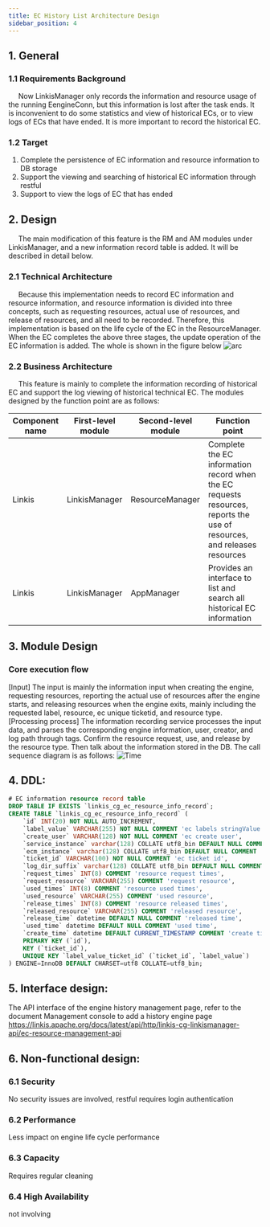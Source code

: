 ```yaml
---
title: EC History List Architecture Design
sidebar_position: 4
---
```


## 1. General
### 1.1 Requirements Background
&nbsp;&nbsp;&nbsp;&nbsp;&nbsp;Now LinkisManager only records the information and resource usage of the running EengineConn, but this information is lost after the task ends. It is inconvenient to do some statistics and view of historical ECs, or to view logs of ECs that have ended. It is more important to record the historical EC.
### 1.2 Target
1. Complete the persistence of EC information and resource information to DB storage
2. Support the viewing and searching of historical EC information through restful
3. Support to view the logs of EC that has ended

## 2. Design
&nbsp;&nbsp;&nbsp;&nbsp;&nbsp;The main modification of this feature is the RM and AM modules under LinkisManager, and a new information record table is added. It will be described in detail below.

### 2.1 Technical Architecture
&nbsp;&nbsp;&nbsp;&nbsp;&nbsp;Because this implementation needs to record EC information and resource information, and resource information is divided into three concepts, such as requesting resources, actual use of resources, and release of resources, and all need to be recorded. Therefore, this implementation is based on the life cycle of the EC in the ResourceManager. When the EC completes the above three stages, the update operation of the EC information is added. The whole is shown in the figure below
![arc](/Images/Architecture/LinkisManager/ecHistoryArc.png)

### 2.2 Business Architecture
&nbsp;&nbsp;&nbsp;&nbsp;&nbsp;This feature is mainly to complete the information recording of historical EC and support the log viewing of historical technical EC. The modules designed by the function point are as follows:

| Component name | First-level module | Second-level module | Function point |
|---|---|---|---|
| Linkis | LinkisManager | ResourceManager| Complete the EC information record when the EC requests resources, reports the use of resources, and releases resources|
| Linkis | LinkisManager | AppManager| Provides an interface to list and search all historical EC information|

## 3. Module Design
### Core execution flow
[Input] The input is mainly the information input when creating the engine, requesting resources, reporting the actual use of resources after the engine starts, and releasing resources when the engine exits, mainly including the requested label, resource, ec unique ticketid, and resource type.
[Processing process] The information recording service processes the input data, and parses the corresponding engine information, user, creator, and log path through tags. Confirm the resource request, use, and release by the resource type. Then talk about the information stored in the DB.
The call sequence diagram is as follows:
![Time](/Images/Architecture/LinkisManager/ecHistoryTime.png)


## 4. DDL:
```sql
# EC information resource record table
DROP TABLE IF EXISTS `linkis_cg_ec_resource_info_record`;
CREATE TABLE `linkis_cg_ec_resource_info_record` (
    `id` INT(20) NOT NULL AUTO_INCREMENT,
    `label_value` VARCHAR(255) NOT NULL COMMENT 'ec labels stringValue',
    `create_user` VARCHAR(128) NOT NULL COMMENT 'ec create user',
    `service_instance` varchar(128) COLLATE utf8_bin DEFAULT NULL COMMENT 'ec instance info',
    `ecm_instance` varchar(128) COLLATE utf8_bin DEFAULT NULL COMMENT 'ecm instance info ',
    `ticket_id` VARCHAR(100) NOT NULL COMMENT 'ec ticket id',
    `log_dir_suffix` varchar(128) COLLATE utf8_bin DEFAULT NULL COMMENT 'log path',
    `request_times` INT(8) COMMENT 'resource request times',
    `request_resource` VARCHAR(255) COMMENT 'request resource',
    `used_times` INT(8) COMMENT 'resource used times',
    `used_resource` VARCHAR(255) COMMENT 'used resource',
    `release_times` INT(8) COMMENT 'resource released times',
    `released_resource` VARCHAR(255) COMMENT 'released resource',
    `release_time` datetime DEFAULT NULL COMMENT 'released time',
    `used_time` datetime DEFAULT NULL COMMENT 'used time',
    `create_time` datetime DEFAULT CURRENT_TIMESTAMP COMMENT 'create time',
    PRIMARY KEY (`id`),
    KEY (`ticket_id`),
    UNIQUE KEY `label_value_ticket_id` (`ticket_id`, `label_value`)
) ENGINE=InnoDB DEFAULT CHARSET=utf8 COLLATE=utf8_bin;
````
## 5. Interface design:
The API interface of the engine history management page, refer to the document Management console to add a history engine page
https://linkis.apache.org/docs/latest/api/http/linkis-cg-linkismanager-api/ec-resource-management-api

## 6. Non-functional design:

### 6.1 Security
No security issues are involved, restful requires login authentication

### 6.2 Performance
Less impact on engine life cycle performance

### 6.3 Capacity
Requires regular cleaning

### 6.4 High Availability
not involving